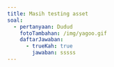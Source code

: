 ```yaml
---
title: Masih testing asset
soal:
  - pertanyaan: Dudud
    fotoTambahan: /img/yagoo.gif
    daftarJawaban:
      - trueKah: true
        jawaban: sssss
---
```

